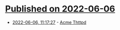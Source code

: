 # [Published on 2022-06-06](index.md)

* [2022-06-06, 11:17:27](https://news.ycombinator.com/item?id=31639054) - [Acme Thttpd](https://www.acme.com/software/thttpd/)
